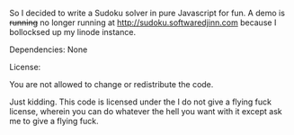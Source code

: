 So I decided to write a Sudoku solver in pure Javascript for fun. A demo is ~~running~~ no longer running at http://sudoku.softwaredjinn.com because I bollocksed up my linode instance.

Dependencies: None

License:

You are not allowed to change or redistribute the code.

Just kidding. This code is licensed under the I do not give a flying fuck license, wherein you can do whatever the hell you want with it except ask me to give a flying fuck.
